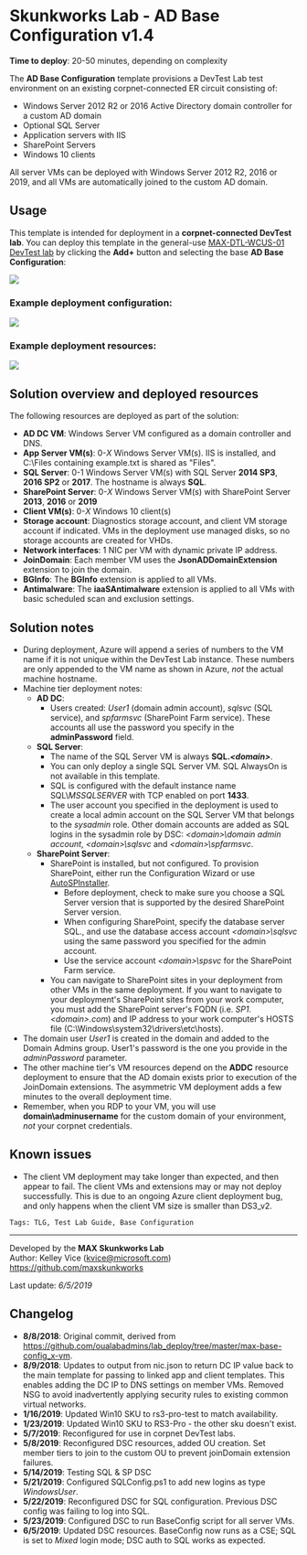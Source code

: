 ﻿# Skunkworks Lab - AD Base Configuration v1.4

**Time to deploy**: 20-50 minutes, depending on complexity

The **AD Base Configuration** template provisions a DevTest Lab test environment on an existing corpnet-connected ER circuit consisting of:

+ Windows Server 2012 R2 or 2016 Active Directory domain controller for a custom AD domain
+ Optional SQL Server
+ Application servers with IIS
+ SharePoint Servers
+ Windows 10 clients

All server VMs can be deployed with Windows Server 2012 R2, 2016 or 2019, and all VMs are automatically joined to the custom AD domain.

## Usage

This template is intended for deployment in a **corpnet-connected DevTest lab**. You can deploy this template in the general-use [MAX-DTL-WCUS-01 DevTest lab](https://aka.ms/devtest1) by clicking the **Add+** button and selecting the base **AD Base Configuration**:

![](images/ad-base-config-base.png)

### Example deployment configuration:

![](images/ad-base-config-example.png)

### Example deployment resources:

![](images/ad-base-config-resources.png)

## Solution overview and deployed resources

The following resources are deployed as part of the solution:

+ **AD DC VM**: Windows Server VM configured as a domain controller and DNS.
+ **App Server VM(s)**: 0-_X_ Windows Server VM(s). IIS is installed, and C:\Files containing example.txt is shared as "Files".
+ **SQL Server**: 0-1 Windows Server VM(s) with SQL Server **2014 SP3**, **2016 SP2** or **2017**. The hostname is always **SQL**.
+ **SharePoint Server**: 0-_X_ Windows Server VM(s) with SharePoint Server **2013**, **2016** or **2019**
+ **Client VM(s)**: 0-_X_ Windows 10 client(s)
+ **Storage account**: Diagnostics storage account, and client VM storage account if indicated. VMs in the deployment use managed disks, so no storage accounts are created for VHDs.
+ **Network interfaces**: 1 NIC per VM with dynamic private IP address.
+ **JoinDomain**: Each member VM uses the **JsonADDomainExtension** extension to join the domain.
+ **BGInfo**: The **BGInfo** extension is applied to all VMs.
+ **Antimalware**: The **iaaSAntimalware** extension is applied to all VMs with basic scheduled scan and exclusion settings.

## Solution notes

+ During deployment, Azure will append a series of numbers to the VM name if it is not unique within the DevTest Lab instance. These numbers are only appended to the VM name as shown in Azure, _not_ the actual machine hostname.
+ Machine tier deployment notes:
  + **AD DC**:
    + Users created: _User1_ (domain admin account), _sqlsvc_ (SQL service), and _spfarmsvc_ (SharePoint Farm service). These accounts all use the password you specify in the **adminPassword** field.
  + **SQL Server**:
    + The name of the SQL Server VM is always **SQL._\<domain>_**.
    + You can only deploy a single SQL Server VM. SQL AlwaysOn is not available in this template.
    + SQL is configured with the default instance name SQL\\_MSSQLSERVER_ with TCP enabled on port **1433**.
    + The user account you specified in the deployment is used to create a local admin account on the SQL Server VM that belongs to the _sysadmin_ role. Other domain accounts are added as SQL logins in the sysadmin role by DSC: _\<domain>\domain admin account_, _\<domain>\sqlsvc_ and _\<domain>\spfarmsvc_.
  + **SharePoint Server**:
    + SharePoint is installed, but not configured. To provision SharePoint, either run the Configuration Wizard or use [AutoSPInstaller](https://autospinstaller.com).
      + Before deployment, check to make sure you choose a SQL Server version that is supported by the desired SharePoint Server version.
      + When configuring SharePoint, specify the database server SQL.<yourdomain>, and use the database access account _\<domain>\sqlsvc_ using the same password you specified for the admin account.
      + Use the service account _\<domain>\spsvc_ for the SharePoint Farm service.
    + You can navigate to SharePoint sites in your deployment from other VMs in the same deployment. If you want to navigate to your deployment's SharePoint sites from your work computer, you must add the SharePoint server's FQDN (i.e. _SP1.\<domain>.com_) and IP address to your work computer's HOSTS file (C:\Windows\system32\drivers\etc\hosts).
+ The domain user *User1* is created in the domain and added to the Domain Admins group. User1's password is the one you provide in the *adminPassword* parameter.
+ The other machine tier's VM resources depend on the **ADDC** resource deployment to ensure that the AD domain exists prior to execution of the JoinDomain extensions. The asymmetric VM deployment adds a few minutes to the overall deployment time.
+ Remember, when you RDP to your VM, you will use **domain\adminusername** for the custom domain of your environment, _not_ your corpnet credentials.

## Known issues

+ The client VM deployment may take longer than expected, and then appear to fail. The client VMs and extensions may or may not deploy successfully. This is due to an ongoing Azure client deployment bug, and only happens when the client VM size is smaller than DS3_v2.

`Tags: TLG, Test Lab Guide, Base Configuration`
___
Developed by the **MAX Skunkworks Lab**  
Author: Kelley Vice (kvice@microsoft.com)  
https://github.com/maxskunkworks

Last update: _6/5/2019_

## Changelog

+ **8/8/2018**:  Original commit, derived from https://github.com/oualabadmins/lab_deploy/tree/master/max-base-config_x-vm.
+ **8/9/2018**:  Updates to output from nic.json to return DC IP value back to the main template for passing to linked app and client templates. This enables adding the DC IP to DNS settings on member VMs. Removed NSG to avoid inadvertently applying security rules to existing common virtual networks.
+ **1/16/2019**: Updated Win10 SKU to rs3-pro-test to match availability.
+ **1/23/2019**: Updated Win10 SKU to RS3-Pro - the other sku doesn't exist.
+ **5/7/2019**:  Reconfigured for use in corpnet DevTest labs.
+ **5/8/2019**:  Reconfigured DSC resources, added OU creation. Set member tiers to join to the custom OU to prevent joinDomain extension failures.
+ **5/14/2019**: Testing SQL & SP DSC
+ **5/21/2019**: Configured SQLConfig.ps1 to add new logins as type _WindowsUser_.
+ **5/22/2019**: Reconfigured DSC for SQL configuration. Previous DSC config was failing to log into SQL.
+ **5/23/2019**: Configured DSC to run BaseConfig script for all server VMs.
+ **6/5/2019**:  Updated DSC resources. BaseConfig now runs as a CSE; SQL is set to _Mixed_ login mode; DSC auth to SQL works as expected.
